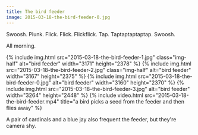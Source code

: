 ```yaml
---
title: The bird feeder
image: 2015-03-18-the-bird-feeder-0.jpg
---
```


Swoosh.
Plunk.
Flick.
Flick.
Flickflick.
Tap.
Taptaptaptaptap.
Swoosh.

All morning.

<div class="photos">
{% include img.html src="2015-03-18-the-bird-feeder-1.jpg" class="img-half" alt="bird feeder" width="3171" height="2378" %}
{% include img.html src="2015-03-18-the-bird-feeder-2.jpg" class="img-half" alt="bird feeder" width="3167" height="2375" %}
{% include img.html src="2015-03-18-the-bird-feeder-0.jpg" alt="bird feeder" width="3160" height="2370" %}
{% include img.html src="2015-03-18-the-bird-feeder-3.jpg" alt="bird feeder" width="3264" height="2448" %}
{% include video.html src="2015-03-18-the-bird-feeder.mp4" title="a bird picks a seed from the feeder and then flies away" %}
</div>

A pair of cardinals and a blue jay also frequent the feeder, but they're camera shy.
